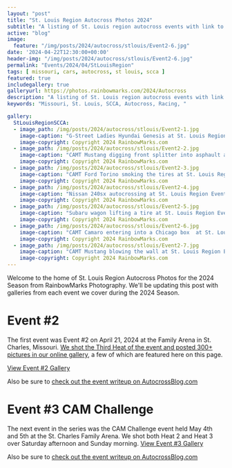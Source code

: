 ```yaml
---
layout: "post"
title: "St. Louis Region Autocross Photos 2024"
subtitle: "A listing of St. Louis region autocross events with link to their photo galleries"
active: "blog"
image:
  feature: "/img/posts/2024/autocross/stlouis/Event2-6.jpg"
date: '2024-04-22T12:30:00+00:00'
header-img: "/img/posts/2024/autocross/stlouis/Event2-6.jpg"
permalink: "Events/2024/04/StLouisRegion"
tags: [ missouri, cars, autocross, st louis, scca ] 
featured: true
includegallery: true
galleryurl: https://photos.rainbowmarks.com/2024/Autocross
description: "A listing of St. Louis region autocross events with link to their photo galleries"
keywords: "Missouri, St. Louis, SCCA, Autocross, Racing, "

gallery:
  StLouisRegionSCCA:
  - image_path: /img/posts/2024/autocross/stlouis/Event2-1.jpg
    image-caption: "G-Street Ladies Hyundai Genesis at St. Louis Region Event #2"
    image-copyright: Copyright 2024 RainbowMarks.com
  - image_path: /img/posts/2024/autocross/stlouis/Event2-2.jpg
    image-caption: "CAMT Mustang digging front splitter into asphault at St. Louis Region Event #2"
    image-copyright: Copyright 2024 RainbowMarks.com
  - image_path: /img/posts/2024/autocross/stlouis/Event2-3.jpg
    image-caption: "CAMT Ford Torino smoking the tires at St. Louis Region Event #2"
    image-copyright: Copyright 2024 RainbowMarks.com
  - image_path: /img/posts/2024/autocross/stlouis/Event2-4.jpg
    image-caption: "Nissan 240sx autocrossing at St. Louis Region Event #2"
    image-copyright: Copyright 2024 RainbowMarks.com
  - image_path: /img/posts/2024/autocross/stlouis/Event2-5.jpg
    image-caption: "Subaru wagon lifting a tire at St. Louis Region Event #2"
    image-copyright: Copyright 2024 RainbowMarks.com
  - image_path: /img/posts/2024/autocross/stlouis/Event2-6.jpg
    image-caption: "CAMT Camaro entering into a Chicago box  at St. Louis Region Event #2"
    image-copyright: Copyright 2024 RainbowMarks.com
  - image_path: /img/posts/2024/autocross/stlouis/Event2-7.jpg
    image-caption: "CAMT Mustang blowing the wall at St. Louis Region Event #2"
    image-copyright: Copyright 2024 RainbowMarks.com
---
```

Welcome to the home of St. Louis Region Autocross Photos for the 2024 Season from RainbowMarks Photography. We'll be updating this post with galleries from each event we cover during the 2024 Season. 

# Event #2
The first event was Event #2 on April 21, 2024 at the Family Arena in St. Charles, Missouri. [We shot the Third Heat of the event and posted 300+ pictures in our online gallery](https://photos.rainbowmarks.com/2024/Autocross/St-Louis-Region-SCCA/4-21-2024-Event-2/Heat-3), a few of which are featured here on this page.

[View Event #2 Gallery](https://photos.rainbowmarks.com/2024/Autocross/St-Louis-Region-SCCA/4-21-2024-Event-2/Heat-3)

Also be sure to [check out the event writeup on AutocrossBlog.com](https://www.autocrossblog.com/st-louis-autocross-event-2-2024)


# Event #3 CAM Challenge
The next event in the series was the CAM Challenge event held May 4th and 5th at the St. Charles Family Arena. We shot both Heat 2 and Heat 3 over Saturday afternoon and Sunday morning. 
[View Event #3 Gallery](https://photos.rainbowmarks.com/2024/Autocross/STL-CAM-Challenge)

Also be sure to [check out the event writeup on AutocrossBlog.com](https://www.autocrossblog.com/2024-st-louis-cam-challenge)
